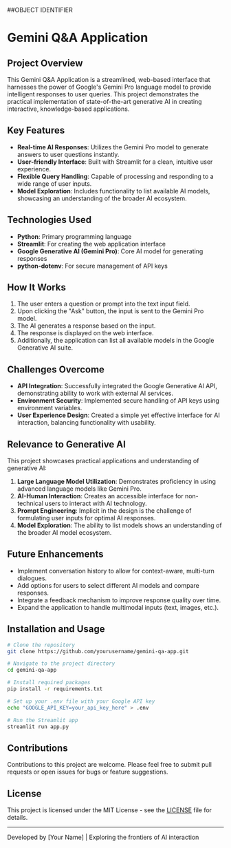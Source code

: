 ##OBJECT IDENTIFIER
# Gemini Q&A Application

## Project Overview

This Gemini Q&A Application is a streamlined, web-based interface that harnesses the power of Google's Gemini Pro language model to provide intelligent responses to user queries. This project demonstrates the practical implementation of state-of-the-art generative AI in creating interactive, knowledge-based applications.

## Key Features

- **Real-time AI Responses**: Utilizes the Gemini Pro model to generate answers to user questions instantly.
- **User-friendly Interface**: Built with Streamlit for a clean, intuitive user experience.
- **Flexible Query Handling**: Capable of processing and responding to a wide range of user inputs.
- **Model Exploration**: Includes functionality to list available AI models, showcasing an understanding of the broader AI ecosystem.

## Technologies Used

- **Python**: Primary programming language
- **Streamlit**: For creating the web application interface
- **Google Generative AI (Gemini Pro)**: Core AI model for generating responses
- **python-dotenv**: For secure management of API keys

## How It Works

1. The user enters a question or prompt into the text input field.
2. Upon clicking the "Ask" button, the input is sent to the Gemini Pro model.
3. The AI generates a response based on the input.
4. The response is displayed on the web interface.
5. Additionally, the application can list all available models in the Google Generative AI suite.

## Challenges Overcome

- **API Integration**: Successfully integrated the Google Generative AI API, demonstrating ability to work with external AI services.
- **Environment Security**: Implemented secure handling of API keys using environment variables.
- **User Experience Design**: Created a simple yet effective interface for AI interaction, balancing functionality with usability.

## Relevance to Generative AI

This project showcases practical applications and understanding of generative AI:

1. **Large Language Model Utilization**: Demonstrates proficiency in using advanced language models like Gemini Pro.
2. **AI-Human Interaction**: Creates an accessible interface for non-technical users to interact with AI technology.
3. **Prompt Engineering**: Implicit in the design is the challenge of formulating user inputs for optimal AI responses.
4. **Model Exploration**: The ability to list models shows an understanding of the broader AI model ecosystem.

## Future Enhancements

- Implement conversation history to allow for context-aware, multi-turn dialogues.
- Add options for users to select different AI models and compare responses.
- Integrate a feedback mechanism to improve response quality over time.
- Expand the application to handle multimodal inputs (text, images, etc.).

## Installation and Usage

```bash
# Clone the repository
git clone https://github.com/yourusername/gemini-qa-app.git

# Navigate to the project directory
cd gemini-qa-app

# Install required packages
pip install -r requirements.txt

# Set up your .env file with your Google API key
echo "GOOGLE_API_KEY=your_api_key_here" > .env

# Run the Streamlit app
streamlit run app.py
```

## Contributions

Contributions to this project are welcome. Please feel free to submit pull requests or open issues for bugs or feature suggestions.

## License

This project is licensed under the MIT License - see the [LICENSE](LICENSE) file for details.

---

Developed by [Your Name] | Exploring the frontiers of AI interaction
